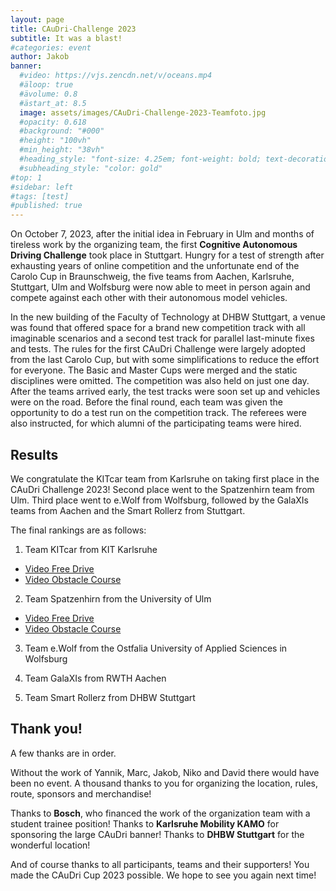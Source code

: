 ```yaml
---
layout: page
title: CAuDri-Challenge 2023
subtitle: It was a blast!
#categories: event
author: Jakob
banner:
  #video: https://vjs.zencdn.net/v/oceans.mp4
  #äloop: true
  #ävolume: 0.8
  #ästart_at: 8.5
  image: assets/images/CAuDri-Challenge-2023-Teamfoto.jpg
  #opacity: 0.618
  #background: "#000"
  #height: "100vh"
  #min_height: "38vh"
  #heading_style: "font-size: 4.25em; font-weight: bold; text-decoration: underline"
  #subheading_style: "color: gold"
#top: 1
#sidebar: left
#tags: [test]
#published: true
---
```


On October 7, 2023, after the initial idea in February in Ulm and months of tireless work by the organizing team, the first **Cognitive Autonomous Driving Challenge** took place in Stuttgart.
Hungry for a test of strength after exhausting years of online competition and the unfortunate end of the Carolo Cup in Braunschweig, the five teams from Aachen, Karlsruhe, Stuttgart, Ulm and Wolfsburg were now able to meet in person again and compete against each other with their autonomous model vehicles.

In the new building of the Faculty of Technology at DHBW Stuttgart, a venue was found that offered space for a brand new competition track with all imaginable scenarios and a second test track for parallel last-minute fixes and tests.
The rules for the first CAuDri Challenge were largely adopted from the last Carolo Cup, but with some simplifications to reduce the effort for everyone.
The Basic and Master Cups were merged and the static disciplines were omitted.
The competition was also held on just one day.
After the teams arrived early, the test tracks were soon set up and vehicles were on the road.
Before the final round, each team was given the opportunity to do a test run on the competition track.
The referees were also instructed, for which alumni of the participating teams were hired.

## Results
We congratulate the KITcar team from Karlsruhe on taking first place in the CAuDri Challenge 2023! Second place went to the Spatzenhirn team from Ulm. Third place went to e.Wolf from Wolfsburg, followed by the GalaXIs teams from Aachen and the Smart Rollerz from Stuttgart.

The final rankings are as follows:

1. Team KITcar from KIT Karlsruhe
- [Video Free Drive](https://www.youtube.com/watch?v=st0euYv1rrA)
- [Video Obstacle Course](https://www.youtube.com/watch?v=a_kFUvtdE4U)

2. Team Spatzenhirn from the University of Ulm
- [Video Free Drive](https://www.youtube.com/watch?v=TuW6jF97eO4)
- [Video Obstacle Course](https://www.youtube.com/watch?v=Ixp7AYcIOKQ)

3. Team e.Wolf from the Ostfalia University of Applied Sciences in Wolfsburg

4. Team GalaXIs from RWTH Aachen

5. Team Smart Rollerz from DHBW Stuttgart

## Thank you!
A few thanks are in order.

Without the work of Yannik, Marc, Jakob, Niko and David there would have been no event. A thousand thanks to you for organizing the location, rules, route, sponsors and merchandise!

Thanks to **Bosch**, who financed the work of the organization team with a student trainee position!
Thanks to **Karlsruhe Mobility KAMO** for sponsoring the large CAuDri banner!
Thanks to **DHBW Stuttgart** for the wonderful location!

And of course thanks to all participants, teams and their supporters! You made the CAuDri Cup 2023 possible. We hope to see you again next time!
